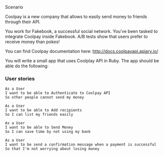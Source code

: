 Scenario

Coolpay is a new company that allows to easily send money to friends through their API.

You work for Fakebook, a successful social network. You’ve been tasked to integrate Coolpay inside Fakebook. A/B tests show that users prefer to receive money than pokes!

You can find Coolpay documentation here: http://docs.coolpayapi.apiary.io/

You will write a small app that uses Coolplay API in Ruby. The app should be able do the following:



### User stories

```
As a User
I want to be able to Authenticate to Coolpay API
So other people cannot send my money

As a User
I want to be able to Add recipients
So I can list my friends easily

As a User
I want to be able to Send Money
So I can save time by not using my bank

As a User
I want to be send a confirmation message when a payment is successful
So that I'm not worrying about losing money
```
